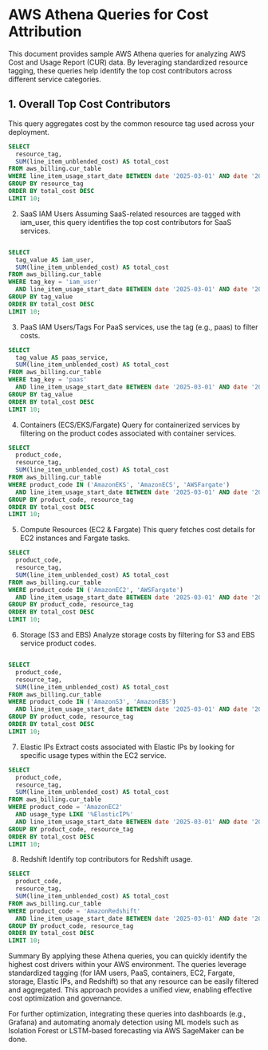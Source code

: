 # AWS Athena Queries for Cost Attribution

This document provides sample AWS Athena queries for analyzing AWS Cost and Usage Report (CUR) data. By leveraging standardized resource tagging, these queries help identify the top cost contributors across different service categories.


## 1. Overall Top Cost Contributors
This query aggregates cost by the common resource tag used across your deployment.
```sql
SELECT 
  resource_tag, 
  SUM(line_item_unblended_cost) AS total_cost
FROM aws_billing.cur_table
WHERE line_item_usage_start_date BETWEEN date '2025-03-01' AND date '2025-03-31'
GROUP BY resource_tag
ORDER BY total_cost DESC
LIMIT 10;
```


2. SaaS IAM Users
Assuming SaaS-related resources are tagged with iam_user, this query identifies the top cost contributors for SaaS services.

```sql

SELECT 
  tag_value AS iam_user, 
  SUM(line_item_unblended_cost) AS total_cost
FROM aws_billing.cur_table
WHERE tag_key = 'iam_user'
  AND line_item_usage_start_date BETWEEN date '2025-03-01' AND date '2025-03-31'
GROUP BY tag_value
ORDER BY total_cost DESC
LIMIT 10;
```

3. PaaS IAM Users/Tags
For PaaS services, use the tag (e.g., paas) to filter costs.

```sql
SELECT 
  tag_value AS paas_service, 
  SUM(line_item_unblended_cost) AS total_cost
FROM aws_billing.cur_table
WHERE tag_key = 'paas'
  AND line_item_usage_start_date BETWEEN date '2025-03-01' AND date '2025-03-31'
GROUP BY tag_value
ORDER BY total_cost DESC
LIMIT 10;
```

4. Containers (ECS/EKS/Fargate)
Query for containerized services by filtering on the product codes associated with container services.

```sql
SELECT 
  product_code, 
  resource_tag, 
  SUM(line_item_unblended_cost) AS total_cost
FROM aws_billing.cur_table
WHERE product_code IN ('AmazonEKS', 'AmazonECS', 'AWSFargate')
  AND line_item_usage_start_date BETWEEN date '2025-03-01' AND date '2025-03-31'
GROUP BY product_code, resource_tag
ORDER BY total_cost DESC
LIMIT 10;
```

5. Compute Resources (EC2 & Fargate)
This query fetches cost details for EC2 instances and Fargate tasks.

```sql
SELECT 
  product_code, 
  resource_tag, 
  SUM(line_item_unblended_cost) AS total_cost
FROM aws_billing.cur_table
WHERE product_code IN ('AmazonEC2', 'AWSFargate')
  AND line_item_usage_start_date BETWEEN date '2025-03-01' AND date '2025-03-31'
GROUP BY product_code, resource_tag
ORDER BY total_cost DESC
LIMIT 10;
```

6. Storage (S3 and EBS)
Analyze storage costs by filtering for S3 and EBS service product codes.
```sql

SELECT 
  product_code, 
  resource_tag, 
  SUM(line_item_unblended_cost) AS total_cost
FROM aws_billing.cur_table
WHERE product_code IN ('AmazonS3', 'AmazonEBS')
  AND line_item_usage_start_date BETWEEN date '2025-03-01' AND date '2025-03-31'
GROUP BY product_code, resource_tag
ORDER BY total_cost DESC
LIMIT 10;
```

7. Elastic IPs
Extract costs associated with Elastic IPs by looking for specific usage types within the EC2 service.

```sql
SELECT 
  product_code, 
  resource_tag, 
  SUM(line_item_unblended_cost) AS total_cost
FROM aws_billing.cur_table
WHERE product_code = 'AmazonEC2'
  AND usage_type LIKE '%ElasticIP%'
  AND line_item_usage_start_date BETWEEN date '2025-03-01' AND date '2025-03-31'
GROUP BY product_code, resource_tag
ORDER BY total_cost DESC
LIMIT 10;
```
8. Redshift
Identify top contributors for Redshift usage.

```sql
SELECT 
  product_code, 
  resource_tag, 
  SUM(line_item_unblended_cost) AS total_cost
FROM aws_billing.cur_table
WHERE product_code = 'AmazonRedshift'
  AND line_item_usage_start_date BETWEEN date '2025-03-01' AND date '2025-03-31'
GROUP BY product_code, resource_tag
ORDER BY total_cost DESC
LIMIT 10;
```
Summary
By applying these Athena queries, you can quickly identify the highest cost drivers within your AWS environment. The queries leverage standardized tagging (for IAM users, PaaS, containers, EC2, Fargate, storage, Elastic IPs, and Redshift) so that any resource can be easily filtered and aggregated. This approach provides a unified view, enabling effective cost optimization and governance.

For further optimization, integrating these queries into dashboards (e.g., Grafana) and automating anomaly detection using ML models such as Isolation Forest or LSTM-based forecasting via AWS SageMaker can be done.
